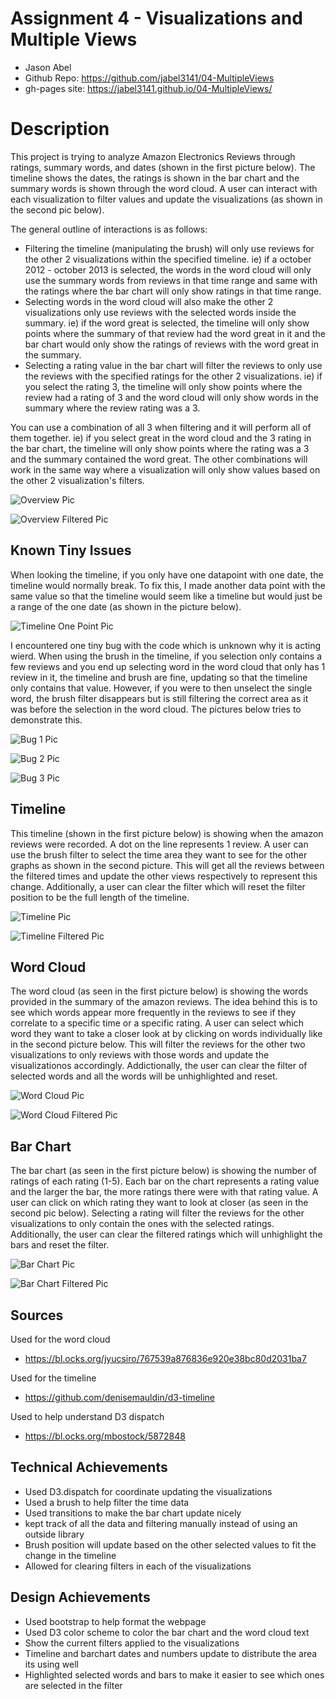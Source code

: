 Assignment 4 - Visualizations and Multiple Views  
===

- Jason Abel
- Github Repo: https://github.com/jabel3141/04-MultipleViews
- gh-pages site: https://jabel3141.github.io/04-MultipleViews/


# Description

This project is trying to analyze Amazon Electronics Reviews through ratings, summary words, and dates (shown in the first picture below). The timeline shows the dates, the ratings is shown in the bar chart and the summary words is shown through the word cloud. A user can interact with each visualization to filter values and update the visualizations (as shown in the second pic below). 

The general outline of interactions is as follows:
* Filtering the timeline (manipulating the brush) will only use reviews for the other 2 visualizations within the specified timeline. ie) if a october 2012 - october 2013 is selected, the words in the word cloud will only use the summary words from reviews in that time range and same with the ratings where the bar chart will only show ratings in that time range.
* Selecting words in the word cloud will also make the other 2 visualizations only use reviews with the selected words inside the summary. ie) if the word great is selected, the timeline will only show points where the summary of that review had the word great in it and the bar chart would only show the ratings of reviews with the word great in the summary. 
* Selecting a rating value in the bar chart will filter the reviews to only use the reviews with the specified ratings for the other 2 visualizations. ie) if you select the rating 3, the timeline will only show points where the review had a rating of 3 and the word cloud will only show words in the summary where the review rating was a 3.

You can use a combination of all 3 when filtering and it will perform all of them together. ie) if you select great in the word cloud and the 3 rating in the bar chart, the timeline will only show points where the rating was a 3 and the summary contained the word great. The other combinations will work in the same way where a visualization will only show values based on the other 2 visualization's filters.

![Overview Pic](/img/Overview.PNG)

![Overview Filtered Pic](/img/overviewFiltered.PNG)


## Known Tiny Issues

When looking the timeline, if you only have one datapoint with one date, the timeline would normally break. To fix this, I made another data point with the same value so that the timeline would seem like a timeline but would just be a range of the one date (as shown in the picture below).

![Timeline One Point Pic](/img/timelineOnePoint.PNG)

I encountered one tiny bug with the code which is unknown why it is acting wierd. When using the brush in the timeline, if you selection only contains a few reviews and you end up selecting word in the word cloud that only has 1 review in it, the timeline and brush are fine, updating so that the timeline only contains that value. However, if you were to then unselect the single word, the brush filter disappears but is still filtering the correct area as it was before the selection in the word cloud. The pictures below tries to demonstrate this.

![Bug 1 Pic](/img/bug3.PNG)

![Bug 2 Pic](/img/bug1.PNG)

![Bug 3 Pic](/img/bug2.PNG)


## Timeline

This timeline (shown in the first picture below) is showing when the amazon reviews were recorded. A dot on the line represents 1 review. A user can use the brush filter to select the time area they want to see for the other graphs as shown in the second picture. This will get all the reviews between the filtered times and update the other views respectively to represent this change. Additionally, a user can clear the filter which will reset the filter position to be the full length of the timeline.

![Timeline Pic](/img/timeline.PNG)

![Timeline Filtered Pic](/img/timelineFiltered.PNG)


## Word Cloud

The word cloud (as seen in the first picture below) is showing the words provided in the summary of the amazon reviews. The idea behind this is to see which words appear more frequently in the reviews to see if they correlate to a specific time or a specific rating. A user can select which word they want to take a closer look at by clicking on words individually like in the second picture below. This will filter the reviews for the other two visualizations to only reviews with those words and update the visualizationos accordingly. Addictionally, the user can clear the filter of selected words and all the words will be unhighlighted and reset. 

![Word Cloud Pic](/img/wordcloud.PNG)

![Word Cloud Filtered Pic](/img/wordcloudFiltered.PNG)


## Bar Chart

The bar chart (as seen in the first picture below) is showing the number of ratings of each rating (1-5). Each bar on the chart represents a rating value and the larger the bar, the more ratings there were with that rating value. A user can click on which rating they want to look at closer (as seen in the second pic below). Selecting a rating will filter the reviews for the other visualizations to only contain the ones with the selected ratings. Additionally, the user can clear the filtered ratings which will unhighlight the bars and reset the filter. 

![Bar Chart Pic](/img/barchart.PNG)

![Bar Chart Filtered Pic](/img/barchartFiltered.PNG)


## Sources

Used for the word cloud
* https://bl.ocks.org/jyucsiro/767539a876836e920e38bc80d2031ba7

Used for the timeline
* https://github.com/denisemauldin/d3-timeline

Used to help understand D3 dispatch
* https://bl.ocks.org/mbostock/5872848


## Technical Achievements
- Used D3.dispatch for coordinate updating the visualizations
- Used a brush to help filter the time data
- Used transitions to make the bar chart update nicely
- kept track of all the data and filtering manually instead of using an outside library
- Brush position will update based on the other selected values to fit the change in the timeline
- Allowed for clearing filters in each of the visualizations


## Design Achievements
- Used bootstrap to help format the webpage
- Used D3 color scheme to color the bar chart and the word cloud text
- Show the current filters applied to the visualizations
- Timeline and barchart dates and numbers update to distribute the area its using well
- Highlighted selected words and bars to make it easier to see which ones are selected in the filter